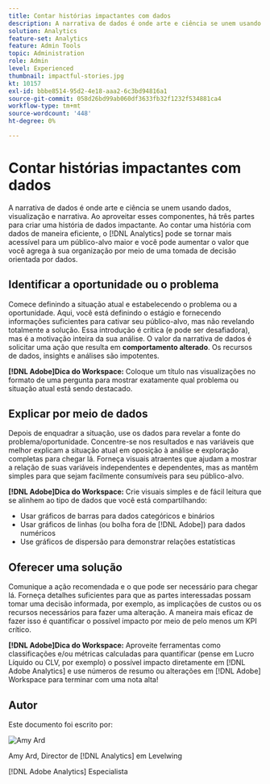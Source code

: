 ```yaml
---
title: Contar histórias impactantes com dados
description: A narrativa de dados é onde arte e ciência se unem usando dados, visualização e narrativa.  Ao aproveitar esses componentes, há três partes para criar uma história de dados impactante. Ao contar uma história com dados de maneira eficiente, o  [!DNL Analytics]  pode se tornar mais acessível para um público-alvo maior e você pode aumentar o valor que você agrega à sua organização por meio de uma tomada de decisão orientada por dados.
solution: Analytics
feature-set: Analytics
feature: Admin Tools
topic: Administration
role: Admin
level: Experienced
thumbnail: impactful-stories.jpg
kt: 10157
exl-id: bbbe8514-95d2-4e18-aaa2-6c3bd94816a1
source-git-commit: 058d26bd99ab060df3633fb32f1232f534881ca4
workflow-type: tm+mt
source-wordcount: '448'
ht-degree: 0%

---
```


# Contar histórias impactantes com dados

A narrativa de dados é onde arte e ciência se unem usando dados, visualização e narrativa.  Ao aproveitar esses componentes, há três partes para criar uma história de dados impactante. Ao contar uma história com dados de maneira eficiente, o [!DNL Analytics] pode se tornar mais acessível para um público-alvo maior e você pode aumentar o valor que você agrega à sua organização por meio de uma tomada de decisão orientada por dados.

## Identificar a oportunidade ou o problema

Comece definindo a situação atual e estabelecendo o problema ou a oportunidade. Aqui, você está definindo o estágio e fornecendo informações suficientes para cativar seu público-alvo, mas não revelando totalmente a solução. Essa introdução é crítica (e pode ser desafiadora), mas é a motivação inteira da sua análise.  O valor da narrativa de dados é solicitar uma ação que resulta em **comportamento alterado**. Os recursos de dados, insights e análises são impotentes.

**[!DNL Adobe]Dica do Workspace:** Coloque um título nas visualizações no formato de uma pergunta para mostrar exatamente qual problema ou situação atual está sendo destacado.

## Explicar por meio de dados

Depois de enquadrar a situação, use os dados para revelar a fonte do problema/oportunidade. Concentre-se nos resultados e nas variáveis que melhor explicam a situação atual em oposição à análise e exploração completas para chegar lá.  Forneça visuais atraentes que ajudam a mostrar a relação de suas variáveis independentes e dependentes, mas as mantêm simples para que sejam facilmente consumíveis para seu público-alvo.

**[!DNL Adobe]Dica do Workspace:**
Crie visuais simples e de fácil leitura que se alinhem ao tipo de dados que você está compartilhando:

* Usar gráficos de barras para dados categóricos e binários
* Usar gráficos de linhas (ou bolha fora de [!DNL Adobe]) para dados numéricos
* Use gráficos de dispersão para demonstrar relações estatísticas

## Oferecer uma solução

Comunique a ação recomendada e o que pode ser necessário para chegar lá.  Forneça detalhes suficientes para que as partes interessadas possam tomar uma decisão informada, por exemplo, as implicações de custos ou os recursos necessários para fazer uma alteração. A maneira mais eficaz de fazer isso é quantificar o possível impacto por meio de pelo menos um KPI crítico.

**[!DNL Adobe]Dica do Workspace:** Aproveite ferramentas como classificações e/ou métricas calculadas para quantificar (pense em Lucro Líquido ou CLV, por exemplo) o possível impacto diretamente em [!DNL Adobe Analytics] e use números de resumo ou alterações em [!DNL Adobe] Workspace para terminar com uma nota alta!

## Autor

Este documento foi escrito por:

![Amy Ard](assets/amy-ard-headshot-small.png)

Amy Ard, Director de [!DNL Analytics] em Levelwing

[!DNL Adobe Analytics] Especialista

